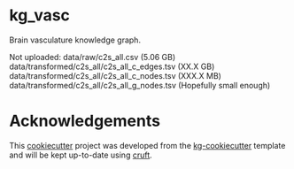 # kg_vasc

Brain vasculature knowledge graph.

Not uploaded:
data/raw/c2s_all.csv (5.06 GB)
data/transformed/c2s_all/c2s_all_c_edges.tsv (XX.X GB)
data/transformed/c2s_all/c2s_all_c_nodes.tsv (XXX.X MB)
data/transformed/c2s_all/c2s_all_g_nodes.tsv (Hopefully small enough)


# Acknowledgements

This [cookiecutter](https://cookiecutter.readthedocs.io/en/stable/README.html) project was developed from the [kg-cookiecutter](https://github.com/Knowledge-Graph-Hub/kg-cookiecutter) template and will be kept up-to-date using [cruft](https://cruft.github.io/cruft/).
